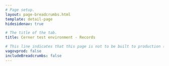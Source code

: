 ```yaml
---
# Page setup.
layout: page-breadcrumbs.html
template: detail-page
hidesidenav: true

# The title of the tab.
title: Cerner test environment - Records

# This line indicates that this page is not to be built to production (www.va.gov)
vagovprod: false
includeBreadcrumbs: false
---
```


<div data-widget-type="get-medical-records-page"></div>

